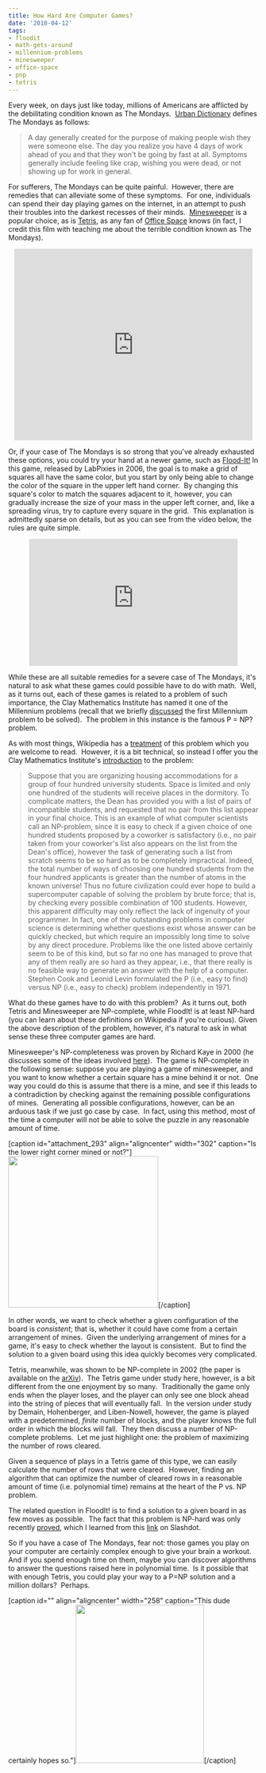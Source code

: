 ```yaml
---
title: How Hard Are Computer Games?
date: '2010-04-12'
tags:
- floodit
- math-gets-around
- millennium-problems
- minesweeper
- office-space
- pnp
- tetris
---
```


<p>Every week, on days just like today, millions of Americans are afflicted by the debilitating condition known as The Mondays.  <a href="http://www.urbandictionary.com/define.php?term=the+mondays">Urban Dictionary</a> defines The Mondays as follows:</p>

<blockquote><p>A day generally created for the purpose of making people wish they were  someone else. The day you realize you have 4 days of work ahead of you  and that they won't be going by fast at all. Symptoms generally include  feeling like crap, wishing you were dead, or not showing up for work in  general.</p></blockquote>

<p>For sufferers, The Mondays can be quite painful.  However, there are remedies that can alleviate some of these symptoms.  For one, individuals can spend their day playing games on the internet, in an attempt to push their troubles into the darkest recesses of their minds.  <a href="http://en.wikipedia.org/wiki/Minesweeper_%28computer_game%29">Minesweeper</a> is a popular choice, as is <a href="http://en.wikipedia.org/wiki/Tetris">Tetris</a>, as any fan of <a href="http://www.imdb.com/title/tt0151804/">Office Space</a> knows (in fact, I credit this film with teaching me about the terrible condition known as The Mondays).</p>

<p style="text-align: center;">
<object classid="clsid:d27cdb6e-ae6d-11cf-96b8-444553540000" width="480" height="385" codebase="http://download.macromedia.com/pub/shockwave/cabs/flash/swflash.cab#version=6,0,40,0"><param name="allowFullScreen" value="true" /><param name="allowscriptaccess" value="always" /><param name="src" value="http://www.youtube.com/v/3X3P0ynwT_A&amp;hl=en_US&amp;fs=1&amp;" /><param name="allowfullscreen" value="true" /><embed type="application/x-shockwave-flash" width="480" height="385" src="http://www.youtube.com/v/3X3P0ynwT_A&amp;hl=en_US&amp;fs=1&amp;" allowscriptaccess="always" allowfullscreen="true"></embed></object>
</p>

<p>Or, if your case of The Mondays is so strong that you've already exhausted these options, you could try your hand at a newer game, such as <a href="http://www.labpixies.com/gadget_page.php?id=10">Flood-It!</a> In this game, released by LabPixies in 2006, the goal is to make a grid of squares all have the same color, but you start by only being able to change the color of the square in the upper left hand corner.  By changing this square's color to match the squares adjacent to it, however, you can gradually increase the size of your mass in the upper left corner, and, like a spreading virus, try to capture every square in the grid.  This explanation is admittedly sparse on details, but as you can see from the video below, the rules are quite simple.</p>

<p style="text-align: center;">
<object classid="clsid:d27cdb6e-ae6d-11cf-96b8-444553540000" width="420" height="255" codebase="http://download.macromedia.com/pub/shockwave/cabs/flash/swflash.cab#version=6,0,40,0"><param name="allowFullScreen" value="true" /><param name="allowscriptaccess" value="always" /><param name="src" value="http://www.youtube.com/v/2Oy3VBfFFmo&amp;hl=en_US&amp;fs=1&amp;" /><param name="allowfullscreen" value="true" /><embed type="application/x-shockwave-flash" width="420" height="255" src="http://www.youtube.com/v/2Oy3VBfFFmo&amp;hl=en_US&amp;fs=1&amp;" allowscriptaccess="always" allowfullscreen="true"></embed></object>
</p>

<p>While these are all suitable remedies for a severe case of The Mondays, it's natural to ask what these games could possible have to do with math.  Well, as it turns out, each of these games is related to a problem of such importance, the Clay Mathematics Institute has named it one of the Millennium problems (recall that we briefly <a href="http://www.mathgoespop.com/2010/03/math-really-goes-pop.html">discussed</a> the first Millennium problem to be solved).  The problem in this instance is the famous P = NP? problem.</p>

<p>As with most things, Wikipedia has a <a href="http://en.wikipedia.org/wiki/P_versus_NP_problem">treatment</a> of this problem which you are welcome to read.  However, it is a bit technical, so instead I offer you the Clay Mathematics Institute's <a href="http://www.claymath.org/millennium/P_vs_NP/">introduction</a> to the problem:</p>

<blockquote>Suppose that you are organizing housing accommodations for a group of four hundred university students. Space is limited and only one hundred of the students will receive places in the dormitory. To complicate matters, the Dean has provided you with a list of pairs of incompatible students, and requested that no pair from this list appear in your final choice. This is an example of what computer scientists call an NP-problem, since it is easy to check if a given choice of one hundred students proposed by a coworker is satisfactory (i.e., no pair taken from your coworker's list also appears on the list from the Dean's office), however the task of generating such a list from scratch seems to be so hard as to be completely impractical. Indeed, the total number of ways of choosing one hundred students from the four hundred applicants is greater than the number of atoms in the known universe! Thus no future civilization could ever hope to build a supercomputer capable of solving the problem by brute force; that is, by checking every possible combination of 100 students. However, this apparent difficulty may only reflect the lack of ingenuity of your programmer. In fact, one of the outstanding problems in computer science is determining whether questions exist whose answer can be quickly checked, but which require an impossibly long time to solve by any direct procedure. Problems like the one listed above certainly seem to be of this kind, but so far no one has managed to prove that any of them really are so hard as they appear, i.e., that there really is no feasible way to generate an answer with the help of a computer.  Stephen Cook and Leonid Levin formulated the P (i.e., easy to find) versus NP (i.e., easy to check) problem independently in 1971.</blockquote>

<p>What do these games have to do with this problem?  As it turns out, both Tetris and Minesweeper are NP-complete, while FloodIt! is at least NP-hard (you can learn about these definitions on Wikipedia if you're curious). Given the above description of the problem, however, it's natural to ask in what sense these three computer games are hard.</p>

<p>Minesweeper's NP-completeness was proven by Richard Kaye in 2000 (he discusses some of the ideas involved <a href="http://for.mat.bham.ac.uk/R.W.Kaye/minesw/ordmsw.htm">here</a>).  The game is NP-complete in the following sense: suppose you are playing a game of minesweeper, and you want to know whether a certain square has a mine behind it or not.  One way you could do this is assume that there is a mine, and see if this leads to a contradiction by checking against the remaining possible configurations of mines.  Generating all possible configurations, however, can be an arduous task if we just go case by case.  In fact, using this method, most of the time a computer will not be able to solve the puzzle in any reasonable amount of time.</p>

<p>

[caption id="attachment_293" align="aligncenter" width="302" caption="Is the lower right corner mined or not?"]<a href="http://www.mathgoespop.com/images/2010/04/Picture-5.png"><img class="size-full wp-image-293" title="Picture 5" src="http://www.mathgoespop.com/images/2010/04/Picture-5.png" alt="" width="302" height="304" /></a>[/caption]

</p>

<p>In other words, we want to check whether a given configuration of the board is <em>consistent</em>; that is, whether it could have come from a certain arrangement of mines.  Given the underlying arrangement of mines for a game, it's easy to check whether the layout is consistent.  But to find the solution to a given board using this idea quickly becomes very complicated.</p>

<p>Tetris, meanwhile, was shown to be NP-complete in 2002 (the paper is available on the <a href="http://arxiv.org/abs/cs.CC/0210020">arXiv</a>).  The Tetris game under study here, however, is a bit different from the one enjoyment by so many.  Traditionally the game only ends when the player loses, and the player can only see one block ahead into the string of pieces that will eventually fall.  In the version under study by Demain, Hohenberger, and Liben-Nowell, however, the game is played with a predetermined, <em>finite </em>number of blocks, and the player knows the full order in which the blocks will fall.  They then discuss a number of NP-complete problems.  Let me just highlight one: the problem of maximizing the number of rows cleared.</p>

<p>Given a sequence of plays in a Tetris game of this type, we can easily calculate the number of rows that were cleared.  However, finding an algorithm that can optimize the number of cleared rows in a reasonable amount of time (i.e. polynomial time) remains at the heart of the P vs. NP problem.</p>

<p>The related question in FloodIt! is to find a solution to a given board in as few moves as possible.  The fact that this problem is NP-hard was only recently <a href="http://arxiv.org/abs/1001.4420">proved</a>, which I learned from this <a href="http://games.slashdot.org/story/10/04/09/134251/All-the-Best-Games-May-Be-NP-Hard?from=rss&amp;utm_source=feedburner&amp;utm_medium=feed&amp;utm_campaign=Feed%3A+Slashdot%2Fslashdot+%28Slashdot%29">link</a> on Slashdot.</p>

<p>So if you have a case of The Mondays, fear not: those games you play on your computer are certainly complex enough to give your brain a workout.  And if you spend enough time on them, maybe you can discover algorithms to answer the questions raised here in polynomial time.  Is it possible that with enough Tetris, you could play your way to a P=NP solution and a million dollars?  Perhaps.</p>

<p>

[caption id="" align="aligncenter" width="258" caption="This dude certainly hopes so."]<a href="http://www.slapyo.com/wp-content/NintendoNerdLord.jpg"><img src="http://www.slapyo.com/wp-content/NintendoNerdLord.jpg" alt="" width="258" height="318" /></a>[/caption]

</p>
